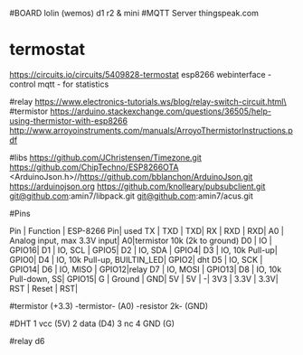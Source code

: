 #BOARD lolin (wemos) d1 r2 & mini
#MQTT Server
thingspeak.com
# termostat
https://circuits.io/circuits/5409828-termostat
esp8266
webinterface -control
mqtt - for statistics

#relay
https://www.electronics-tutorials.ws/blog/relay-switch-circuit.html\
#termistor
https://arduino.stackexchange.com/questions/36505/help-using-thermistor-with-esp8266
http://www.arroyoinstruments.com/manuals/ArroyoThermistorInstructions.pdf

#libs
https://github.com/JChristensen/Timezone.git
https://github.com/ChipTechno/ESP8266OTA
 <ArduinoJson.h>//https://github.com/bblanchon/ArduinoJson.git
 https://arduinojson.org
 https://github.com/knolleary/pubsubclient.git
 git@github.com:amin7/libpack.git
 git@github.com:amin7/acus.git
 

#Pins

Pin |	Function  |	ESP-8266 Pin| used
TX  |	TXD       |		TXD|
RX  |	RXD       |		RXD|
A0  |	Analog input, max 3.3V input|	A0|termistor 10k (2k to ground)
D0  |	IO        |	GPIO16|
D1  |	IO, SCL   |	GPIO5|
D2  |	IO, SDA   |	GPIO4|
D3  |	IO, 10k Pull-up|	GPIO0|
D4  |	IO, 10k Pull-up, BUILTIN_LED|	GPIO2| dht
D5  |	IO, SCK   |	GPIO14|
D6  |	IO, MISO  |	GPIO12|relay
D7  |	IO, MOSI  |	GPIO13|
D8  |	IO, 10k Pull-down, SS|	GPIO15|
G   |	Ground    |	GND|
5V  |	5V    |	-|
3V3 |	3.3V  |	3.3V|
RST |	Reset |	RST|

#termistor
(+3.3) -termistor- (A0) -resistor 2k- (GND)

#DHT
1 vcc (5V)
2 data (D4)
3 nc
4 GND (G)

#relay
d6